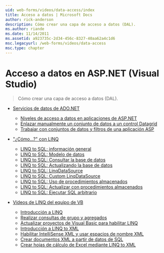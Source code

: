 ```yaml
---
uid: web-forms/videos/data-access/index
title: Acceso a datos | Microsoft Docs
author: rick-anderson
description: Cómo crear una capa de acceso a datos (DAL).
ms.author: riande
ms.date: 11/14/2011
ms.assetid: a923735c-2d34-456c-8327-40aa62a4c1d6
msc.legacyurl: /web-forms/videos/data-access
msc.type: chapter
---
```

<a name="data-access"></a>Acceso a datos en ASP.NET (Visual Studio)
====================
> Cómo crear una capa de acceso a datos (DAL).


- [Servicios de datos de ADO.NET](adonet-data-services/index.md)

    - [Niveles de acceso a datos en aplicaciones de ASP.NET](adonet-data-services/data-access-layers-in-aspnet-applications.md)
    - [Enlazar manualmente un conjunto de datos a un control Datagrid](adonet-data-services/how-to-manually-bind-a-dataset-to-a-datagrid.md)
    - [Trabajar con conjuntos de datos y filtros de una aplicación ASP](adonet-data-services/how-to-work-with-datasets-and-filters-from-an-asp-application.md)
- ["¿Cómo...?" con LINQ](how-do-i-with-linq/index.md)

    - [LINQ to SQL: información general](how-do-i-with-linq/how-do-i-linq-to-sql-overview.md)
    - [LINQ to SQL: Modelo de datos](how-do-i-with-linq/how-do-i-linq-to-sql-data-model.md)
    - [LINQ to SQL: Consultar la base de datos](how-do-i-with-linq/how-do-i-linq-to-sql-querying-the-database.md)
    - [LINQ to SQL: Actualizando la base de datos](how-do-i-with-linq/how-do-i-linq-to-sql-updating-the-database.md)
    - [LINQ to SQL: LinqDataSource](how-do-i-with-linq/how-do-i-linq-to-sql-linqdatasource.md)
    - [LINQ to SQL: Custom LinqDataSource](how-do-i-with-linq/how-do-i-linq-to-sql-custom-linqdatasource.md)
    - [LINQ to SQL: Uso de procedimientos almacenados](how-do-i-with-linq/how-do-i-linq-to-sql-using-stored-procedures.md)
    - [LINQ to SQL: Actualizar con procedimientos almacenados](how-do-i-with-linq/how-do-i-linq-to-sql-updating-with-stored-procedures.md)
    - [LINQ to SQL: Ejecutar SQL arbitrario](how-do-i-with-linq/how-do-i-linq-to-sql-executing-arbitrary-sql.md)
- [Vídeos de LINQ del equipo de VB](linq-videos-from-the-vb-team/index.md)

    - [Introducción a LINQ](linq-videos-from-the-vb-team/how-do-i-get-started-with-linq.md)
    - [Realizar consultas de grupo y agregados](linq-videos-from-the-vb-team/how-do-i-perform-group-and-aggregate-queries.md)
    - [Actualizar proyectos de Visual Basic para habilitar LINQ](linq-videos-from-the-vb-team/how-do-i-upgrade-visual-basic-projects-to-enable-linq.md)
    - [Introducción a LINQ to XML](linq-videos-from-the-vb-team/how-do-i-get-started-with-linq-to-xml.md)
    - [Habilitar IntelliSense XML y usar espacios de nombre XML](linq-videos-from-the-vb-team/how-do-i-enable-xml-intellisense-and-use-xml-namespaces.md)
    - [Crear documentos XML a partir de datos de SQL](linq-videos-from-the-vb-team/how-do-i-create-xml-documents-from-sql-data.md)
    - [Crear hojas de cálculo de Excel mediante LINQ to XML](linq-videos-from-the-vb-team/how-do-i-create-excel-spreadsheets-using-linq-to-xml.md)
